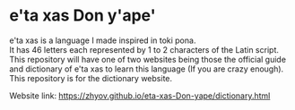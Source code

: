 # e'ta xas Don y'ape'
e'ta xas is a language I made inspired in toki pona.<br>
It has 46 letters each represented by 1 to 2 characters of the Latin script.<br>
This repository will have one of two websites being those the official guide and dictionary of e'ta xas to learn this language (If you are crazy enough).<br>
This repository is for the dictionary website.

Website link: https://zhyov.github.io/eta-xas-Don-yape/dictionary.html
